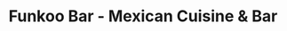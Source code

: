 ---
title: "Funkoo Bar - Mexican Cuisine & Bar"
description: "Funkoo Bar - Mexican Cuisine & Bar"
layout: shop
keywords:
  - 美食競賽
  - 台灣美食
  - 美食精選
datePublished: "2025-06-30"
dateModified: "2025-07-06"
city: "台南市"
district: "中西區"
address: "台南市中西區海安路二段268號"
phone: "0984067044"
geo: "22.997995291575908, 120.19777589969037"
google_map: "https://maps.app.goo.gl/zt1s9srVuV4sCLJr9"
footinder: "https://footinder.com.tw/%e5%8f%b0%e5%8d%97%e5%b8%82%e4%b8%ad%e8%a5%bf%e5%8d%80/15153/"
official: "https://www.facebook.com/mexcafe.tainan"
award:
  - name: "500盤"
    year: "2024"
    entries:
      - dishes:
          - "安琪拉達捲"

---